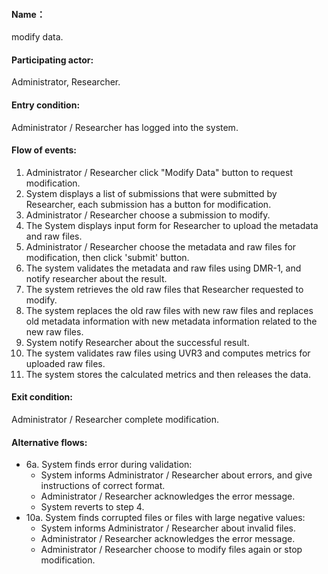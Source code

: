 #### Name：
modify data.
#### Participating actor: 
Administrator, Researcher.
#### Entry condition: 
Administrator / Researcher has logged into the system.
#### Flow of events: 
1. Administrator / Researcher click "Modify Data" button to request modification.
2. System displays a list of submissions that were submitted by Researcher, each submission has a button for modification.
3. Administrator / Researcher choose a submission to modify.
4. The System displays input form for Researcher to upload the metadata and raw files.
5. Administrator / Researcher choose the metadata and raw files for modification, then click 'submit' button.
6. The system validates the metadata and raw files using DMR-1, and notify researcher about the result.
7. The system retrieves the old raw files that Researcher requested to modify.
8. The system replaces the old raw files with new raw files and replaces old metadata information with new metadata information related to the new raw files.
9. System notify Researcher about the successful result.
10. The system validates raw files using UVR3 and computes metrics for uploaded raw files.
11. The system stores the calculated metrics and then releases the data.
#### Exit condition: 
Administrator / Researcher complete modification.
#### Alternative flows: 
* 6a. System finds error during validation:
    * System informs Administrator / Researcher about errors, and give instructions of correct format.
    * Administrator / Researcher acknowledges the error message.
    * System reverts to step 4.
* 10a. System finds corrupted files or files with large negative values:
    * System informs Administrator / Researcher about invalid files.
    * Administrator / Researcher acknowledges the error message.
    * Administrator / Researcher choose to modify files again or stop modification.